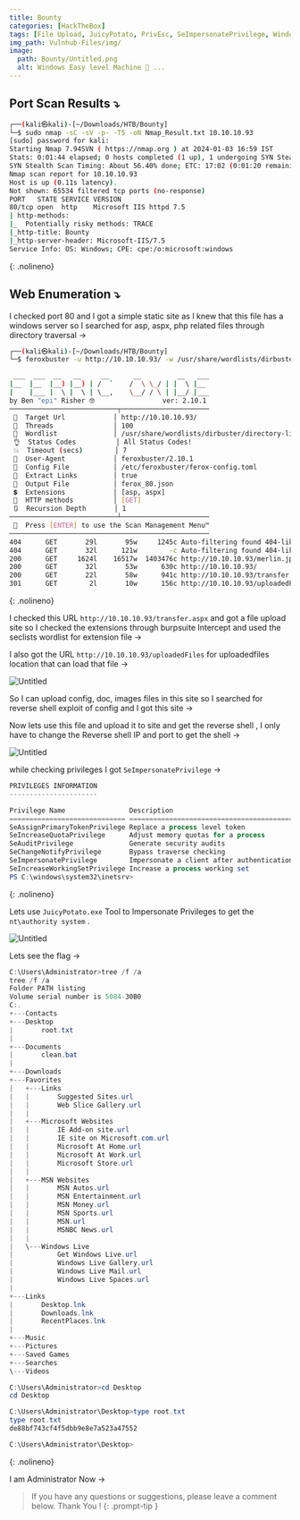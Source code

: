 ```yaml
---
title: Bounty
categories: [HackTheBox]
tags: [File Upload, JuicyPotato, PrivEsc, SeImpersonatePrivilege, Windows, config]
img_path: Vulnhub-Files/img/
image:
  path: Bounty/Untitled.png
  alt: Windows Easy level Machine 📂 ...
---
```


## Port Scan Results ⤵️

```bash
┌──(kali㉿kali)-[~/Downloads/HTB/Bounty]
└─$ sudo nmap -sC -sV -p- -T5 -oN Nmap_Result.txt 10.10.10.93
[sudo] password for kali: 
Starting Nmap 7.94SVN ( https://nmap.org ) at 2024-01-03 16:59 IST
Stats: 0:01:44 elapsed; 0 hosts completed (1 up), 1 undergoing SYN Stealth Scan
SYN Stealth Scan Timing: About 56.40% done; ETC: 17:02 (0:01:20 remaining)
Nmap scan report for 10.10.10.93
Host is up (0.11s latency).
Not shown: 65534 filtered tcp ports (no-response)
PORT   STATE SERVICE VERSION
80/tcp open  http    Microsoft IIS httpd 7.5
| http-methods: 
|_  Potentially risky methods: TRACE
|_http-title: Bounty
|_http-server-header: Microsoft-IIS/7.5
Service Info: OS: Windows; CPE: cpe:/o:microsoft:windows
```
{: .nolineno}

## Web Enumeration ⤵️

I checked port 80 and I got a simple static site as I knew that this file has a windows server so I searched for asp, aspx, php related files through directory traversal →

```bash
┌──(kali㉿kali)-[~/Downloads/HTB/Bounty]
└─$ feroxbuster -u http://10.10.10.93/ -w /usr/share/wordlists/dirbuster/directory-list-2.3-medium.txt -t 100 -o ferox_80.json --depth 1 -x asp,aspx

 ___  ___  __   __     __      __         __   ___
|__  |__  |__) |__) | /  `    /  \ \_/ | |  \ |__
|    |___ |  \ |  \ | \__,    \__/ / \ | |__/ |___
by Ben "epi" Risher 🤓                 ver: 2.10.1
───────────────────────────┬──────────────────────
 🎯  Target Url            │ http://10.10.10.93/
 🚀  Threads               │ 100
 📖  Wordlist              │ /usr/share/wordlists/dirbuster/directory-list-2.3-medium.txt
 👌  Status Codes          │ All Status Codes!
 💥  Timeout (secs)        │ 7
 🦡  User-Agent            │ feroxbuster/2.10.1
 💉  Config File           │ /etc/feroxbuster/ferox-config.toml
 🔎  Extract Links         │ true
 💾  Output File           │ ferox_80.json
 💲  Extensions            │ [asp, aspx]
 🏁  HTTP methods          │ [GET]
 🔃  Recursion Depth       │ 1
───────────────────────────┴──────────────────────
 🏁  Press [ENTER] to use the Scan Management Menu™
──────────────────────────────────────────────────
404      GET       29l       95w     1245c Auto-filtering found 404-like response and created new filter; toggle off with --dont-filter
404      GET       32l      121w        -c Auto-filtering found 404-like response and created new filter; toggle off with --dont-filter
200      GET     1624l    16517w  1403476c http://10.10.10.93/merlin.jpg
200      GET       32l       53w      630c http://10.10.10.93/
200      GET       22l       58w      941c http://10.10.10.93/transfer.aspx
301      GET        2l       10w      156c http://10.10.10.93/uploadedFiles => http://10.10.10.93/uploadedFiles/
```
{: .nolineno}

I checked this URL `http://10.10.10.93/transfer.aspx` and got a file upload site so I checked the extensions through burpsuite Intercept and used the seclists wordlist for extension file →



I also got the URL `http://10.10.10.93/uploadedFiles` for uploadedfiles location that can load that file →

![Untitled](Bounty/Untitled%201.png)

So I can upload config, doc, images files in this site so I searched for reverse shell exploit of config and I got this site →

[](https://github.com/d4t4s3c/Offensive-Reverse-Shell-Cheat-Sheet/blob/master/web.config)

Now lets use this file and upload it to site and get the reverse shell , I only have to change the Reverse shell IP and port to get the shell →

![Untitled](Bounty/Untitled%202.png)

while checking privileges I got  `SeImpersonatePrivilege` →

```powershell
PRIVILEGES INFORMATION
----------------------

Privilege Name                Description                               State   
============================= ========================================= ========
SeAssignPrimaryTokenPrivilege Replace a process level token             Disabled
SeIncreaseQuotaPrivilege      Adjust memory quotas for a process        Disabled
SeAuditPrivilege              Generate security audits                  Disabled
SeChangeNotifyPrivilege       Bypass traverse checking                  Enabled 
SeImpersonatePrivilege        Impersonate a client after authentication Enabled 
SeIncreaseWorkingSetPrivilege Increase a process working set            Disabled
PS C:\windows\system32\inetsrv>
```
{: .nolineno}

Lets use `JuicyPotato.exe` Tool to Impersonate Privileges to get the `nt\authority system` .

![Untitled](Bounty/Untitled%203.png)

Lets see the flag →

```powershell
C:\Users\Administrator>tree /f /a
tree /f /a
Folder PATH listing
Volume serial number is 5084-30B0
C:.
+---Contacts
+---Desktop
|       root.txt
|       
+---Documents
|       clean.bat
|       
+---Downloads
+---Favorites
|   +---Links
|   |       Suggested Sites.url
|   |       Web Slice Gallery.url
|   |       
|   +---Microsoft Websites
|   |       IE Add-on site.url
|   |       IE site on Microsoft.com.url
|   |       Microsoft At Home.url
|   |       Microsoft At Work.url
|   |       Microsoft Store.url
|   |       
|   +---MSN Websites
|   |       MSN Autos.url
|   |       MSN Entertainment.url
|   |       MSN Money.url
|   |       MSN Sports.url
|   |       MSN.url
|   |       MSNBC News.url
|   |       
|   \---Windows Live
|           Get Windows Live.url
|           Windows Live Gallery.url
|           Windows Live Mail.url
|           Windows Live Spaces.url
|           
+---Links
|       Desktop.lnk
|       Downloads.lnk
|       RecentPlaces.lnk
|       
+---Music
+---Pictures
+---Saved Games
+---Searches
\---Videos

C:\Users\Administrator>cd Desktop
cd Desktop

C:\Users\Administrator\Desktop>type root.txt
type root.txt
de88bf743cf4f5dbb9e8e7a523a47552

C:\Users\Administrator\Desktop>
```
{: .nolineno}

I am Administrator Now →

> If you have any questions or suggestions, please leave a comment below.
Thank You ! 
{: .prompt-tip }